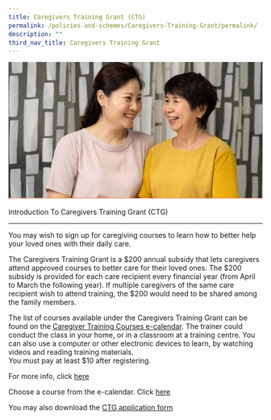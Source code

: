 ```yaml
---
title: Caregivers Training Grant (CTG)
permalink: /policies-and-schemes/Caregivers-Training-Grant/permalink/
description: ""
third_nav_title: Caregivers Training Grant
---
```

![](/images/Caregivers%20Training%20Grant%20(CTG).jpg)

Introduction To Caregivers Training Grant (CTG)  

--------------------------------------------------

You may wish to sign up for caregiving courses to learn how to better help your loved ones with their daily care. 

  

The Caregivers Training Grant is a $200 annual subsidy that lets caregivers attend approved courses to better care for their loved ones. The $200 subsidy is provided for each care recipient every financial year (from April to March the following year). If multiple caregivers of the same care recipient wish to attend training, the $200 would need to be shared among the family members.   

  

The list of courses available under the Caregivers Training Grant can be found on the [Caregiver Training Courses e-calendar](https://www.aic.sg/caregiving/caregiver-training-course). The trainer could conduct the class in your home, or in a classroom at a training centre. You can also use a computer or other electronic devices to learn, by watching videos and reading training materials.   
You must pay at least $10 after registering.

For more info, click [here](https://www.aic.sg/financial-assistance/caregivers-training-grant)

Choose a course from the e-calendar. Click [here](https://www.aic.sg/caregiving/caregiver-training-course)

You may also download the [ CTG application form](https://www.aic.sg/financial-assistance/Documents/Application%20Forms/CTG%20Application%20Form.pdf)







